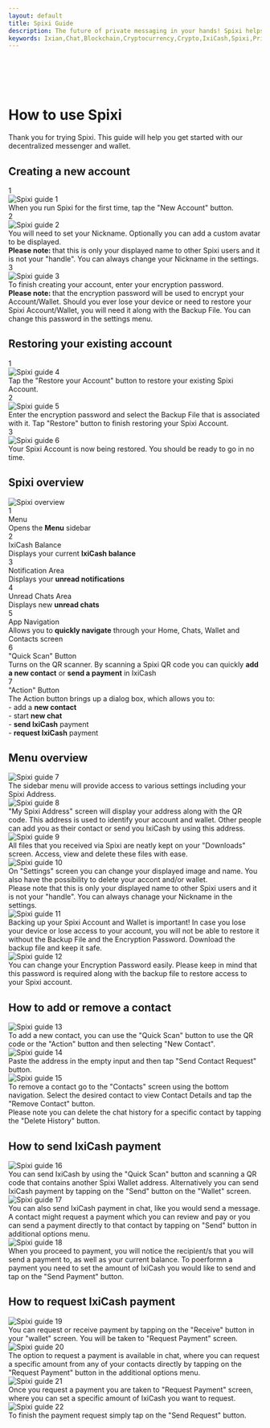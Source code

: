 ```yaml
---
layout: default
title: Spixi Guide
description: The future of private messaging in your hands! Spixi helps you keep your conversations completely private!
keywords: Ixian,Chat,Blockchain,Cryptocurrency,Crypto,IxiCash,Spixi,Private
---
```

<div class="bg-success d-flex align-items-center" style="padding-bottom: 60px;">
</div>
<div class="container">
    <h1 class="text-center downloadsTitle">How to use Spixi</h1>
    <p class="text-center downloadsSubTitle">
        Thank you for trying Spixi. This guide will help you get started with our decentralized messenger and wallet.
    </p>
    <div class="divider"></div>
    <h2 class="guide">Creating a new account</h2>
    <div class="row">
        <div class="col-xl-4 mb-3 guideBox">
            <div class="guidePageIndicator">1</div>
            <img src="assets/img/guide/SpixiCreate.png" alt="Spixi guide 1"/>
            <div class="guideText">When you run Spixi for the first time, tap the "New Account" button.</div>
        </div>
        <div class="col-xl-4 mb-3 guideBoxNoBg">
            <div class="guidePageIndicator">2</div>
            <img src="assets/img/guide/Spixi2.png" alt="Spixi guide 2"/>
            <div class="guideText">You will need to set your Nickname. Optionally you can add a custom avatar to be displayed.</div>
            <div class="guideSubText">
                <strong>Please note: </strong>
                that this is only your displayed name to other Spixi users and it is not your "handle". You can always change your Nickname in the settings.
            </div>
        </div>
        <div class="col-xl-4 mb-3 guideBox">
            <div class="guidePageIndicator">3</div>
            <img src="assets/img/guide/Spixi3.png" alt="Spixi guide 3"/>
            <div class="guideText">To finish creating your account, enter your encryption password.</div>
            <div class="guideSubText">
                <strong>Please note: </strong>
                that the encryption password will be used to encrypt your Account/Wallet.
                Should you ever lose your device or need to restore your Spixi Account/Wallet, you will need it along with the Backup File.
                You can change this password in the settings menu.
            </div>
        </div>
    </div>
    <div class="divider"></div>
    <h2 class="guide">Restoring your existing account</h2>
    <div class="row">
        <div class="col-xl-4 mb-3 guideBoxNoBg">
            <div class="guidePageIndicator">1</div>
            <img src="assets/img/guide/SpixiRestore.png" alt="Spixi guide 4"/>
            <div class="guideText">Tap the "Restore your Account" button to restore your existing Spixi Account.</div>
        </div>
        <div class="col-xl-4 mb-3 guideBox">
            <div class="guidePageIndicator">2</div>
            <img src="assets/img/guide/Spixi4.png" alt="Spixi guide 5"/>
            <div class="guideText">Enter the encryption password and select the Backup File that is associated with it. Tap "Restore" button to finish restoring your Spixi Account.</div>
        </div>
        <div class="col-xl-4 mb-3 guideBoxNoBg">
            <div class="guidePageIndicator">3</div>
            <img src="assets/img/guide/Spixi5.png" alt="Spixi guide 6"/>
            <div class="guideText">Your Spixi Account is now being restored. You should be ready to go in no time.</div>
        </div>
    </div>
    <div class="divider"></div>
    <h2 class="guide">Spixi overview</h2>
    <div class="row guideOverviewBox">
        <div class="col-xs-auto mr-3">
            <img src="assets/img/guide/Overview1.png" alt="Spixi overview"/>
        </div>
        <div class="col">
            <div class="row">
                <div class="col-xl-5 mb-3 guideOverviewTitle">
                    <div class="overviewSectionIndicator">1</div>
                    Menu
                </div>
                <div class="col-xl-7 mb-3 guideOverviewDescription">
                    Opens the <strong>Menu</strong> sidebar
                </div>
                <div class="divider col-xl-12"></div>
                <div class="col-xl-5 mb-3 guideOverviewTitle">
                    <div class="overviewSectionIndicator">2</div>
                    IxiCash Balance
                </div>
                <div class="col-xl-7 mb-3 guideOverviewDescription">
                    Displays your current <strong>IxiCash balance</strong>
                </div>
                <div class="divider col-xl-12"></div>
                <div class="col-xl-5 mb-3 guideOverviewTitle">
                    <div class="overviewSectionIndicator">3</div>
                    Notification Area
                </div>
                <div class="col-xl-7 mb-3 guideOverviewDescription">
                    Displays your <strong>unread notifications</strong>
                </div>
                <div class="col-xl-5 mb-3 guideOverviewTitle">
                    <div class="overviewSectionIndicator">4</div>
                    Unread Chats Area
                </div>
                <div class="col-xl-7 mb-3 guideOverviewDescription">
                    Displays new <strong>unread chats</strong>
                </div>
                <div class="col-xl-5 mb-3 guideOverviewTitle">
                    <div class="overviewSectionIndicator">5</div>
                    App Navigation
                </div>
                <div class="col-xl-7 mb-3 guideOverviewDescription">
                    Allows you to <strong>quickly navigate</strong> through your Home, Chats, Wallet and Contacts screen
                </div>
                <div class="col-xl-5 mb-3 guideOverviewTitle">
                    <div class="overviewSectionIndicator">6</div>
                    "Quick Scan" Button
                </div>
                <div class="col-xl-7 mb-3 guideOverviewDescription">
                    Turns on the QR scanner. By scanning a Spixi QR code you can quickly <strong>add a new contact</strong> or <strong>send a payment</strong> in IxiCash
                </div>
                <div class="col-xl-5 mb-3 guideOverviewTitle">
                    <div class="overviewSectionIndicator">7</div>
                    "Action" Button
                </div>
                <div class="col-xl-7 mb-3 guideOverviewDescription">
                    The Action button brings up a dialog box, which allows you to:<br/>
                    - add a <strong>new contact</strong><br/>
                    - start <strong>new chat</strong><br/>
                    - <strong>send IxiCash</strong> payment<br/>
                    - <strong>request IxiCash</strong> payment<br/>
                </div>
            </div>
        </div>
    </div>
    <div class="divider"></div>
    <h2 class="guide">Menu overview</h2>
    <div class="row">
        <div class="col-xl-4 mb-3 guideBoxNoBg">
            <img src="assets/img/guide/Spixi6.png" alt="Spixi guide 7"/>
            <div class="guideText">The sidebar menu will provide access to various settings including your Spixi Address.</div>
        </div>
        <div class="col-xl-4 mb-3 guideBox">
            <img src="assets/img/guide/Spixi7.png" alt="Spixi guide 8"/>
            <div class="guideText">"My Spixi Address" screen will display your address along with the QR code. This address is used to identify your account and wallet. Other people can add you as their contact or send you IxiCash by using this address.</div>
        </div>
        <div class="col-xl-4 mb-3 guideBoxNoBg">
            <img src="assets/img/guide/Spixi8.png" alt="Spixi guide 9"/>
            <div class="guideText">All files that you received via Spixi are neatly kept on your "Downloads" screen. Access, view and delete these files with ease.</div>
        </div>
        <div class="col-xl-4 mb-3 guideBox">
            <img src="assets/img/guide/Spixi9.png" alt="Spixi guide 10"/>
            <div class="guideText">On "Settings" screen you can change your displayed image and name. You also have the possibility to delete your accont and/or wallet.</div>
            <div class="guideSubText">
                Please note that this is only your displayed name to other Spixi users and it is not your "handle". You can always chanage your Nickname in the settings.
            </div>
        </div>
        <div class="col-xl-4 mb-3 guideBoxNoBg">
            <img src="assets/img/guide/Spixi10.png" alt="Spixi guide 11"/>
            <div class="guideText">Backing up your Spixi Account and Wallet is important!
                In case you lose your device or lose access to your account, you will not be able to restore it without the Backup File and the Encryption Password.
                Download the backup file and keep it safe.
            </div>
        </div>
        <div class="col-xl-4 mb-3 guideBox">
            <img src="assets/img/guide/Spixi11.png" alt="Spixi guide 12"/>
            <div class="guideText">You can change your Encryption Password easily.
                Please keep in mind that this password is required along with the backup file to restore access to your Spixi account.
            </div>
        </div>
    </div>
    <div class="divider"></div>
    <h2 class="guide">How to add or remove a contact</h2>
    <div class="row">
        <div class="col-xl-4 mb-3 guideBox">
            <img src="assets/img/guide/Spixi12.png" alt="Spixi guide 13"/>
            <div class="guideText">To add a new contact, you can use the "Quick Scan" button to use the QR code or the "Action" button and then selecting "New Contact".</div>
        </div>
        <div class="col-xl-4 mb-3 guideBoxNoBg">
            <img src="assets/img/guide/Spixi13.png" alt="Spixi guide 14"/>
            <div class="guideText">Paste the address in the empty input and then tap "Send Contact Request" button.</div>
        </div>
        <div class="col-xl-4 mb-3 guideBox">
            <img src="assets/img/guide/Spixi14.png" alt="Spixi guide 15"/>
            <div class="guideText">To remove a contact go to the "Contacts" screen using the bottom navigation. Select the desired contact to view Contact Details and tap the "Remove Contact" button.</div>
            <div class="guideSubText">
                Please note you can delete the chat history for a specific contact by tapping the "Delete History" button.
            </div>
        </div>
    </div>
    <div class="divider"></div>
    <h2 class="guide">How to send IxiCash payment</h2>
    <div class="row">
        <div class="col-xl-4 mb-3 guideBoxNoBg">
            <img src="assets/img/guide/Spixi15.png" alt="Spixi guide 16"/>
            <div class="guideText">
                You can send IxiCash by using the "Quick Scan" button and scanning a QR code that contains another Spixi Wallet address.
                Alternatively you can send IxiCash payment by tapping on the "Send" button on the "Wallet" screen.
            </div>
        </div>
        <div class="col-xl-4 mb-3 guideBox">
            <img src="assets/img/guide/Spixi16.png" alt="Spixi guide 17"/>
            <div class="guideText">
                You can also send IxiCash payment in chat, like you would send a message.
                A contact might request a payment which you can review and pay or you can send a payment directly to that contact by tapping on "Send" button in additional options menu.
            </div>
        </div>
        <div class="col-xl-4 mb-3 guideBoxNoBg">
            <img src="assets/img/guide/Spixi17.png" alt="Spixi guide 18"/>
            <div class="guideText">
                When you proceed to payment, you will notice the recipient/s that you will send a payment to, as well as your current balance.
                To poerformn a payment you need to set the amount of IxiCash you would like to send and tap on the "Send Payment" button.
            </div>
        </div>
    </div>
    <div class="divider"></div>
    <h2 class="guide">How to request IxiCash payment</h2>
    <div class="row">
        <div class="col-xl-4 mb-3 guideBox">
            <img src="assets/img/guide/Spixi18.png" alt="Spixi guide 19"/>
            <div class="guideText">
                You can request or receive payment by tapping on the "Receive" button in your "wallet" screen. You will be taken to "Request Payment" screen.
            </div>
        </div>
        <div class="col-xl-4 mb-3 guideBoxNoBg">
            <img src="assets/img/guide/Spixi19.png" alt="Spixi guide 20"/>
            <div class="guideText">
                The option to request a payment is available in chat, where you can request a specific amount
                from any of your contacts directly by tapping on the "Request Payment" button in the additional options menu.
            </div>
        </div>
        <div class="col-xl-4 mb-3 guideBox">
            <img src="assets/img/guide/Spixi20.png" alt="Spixi guide 21"/>
            <div class="guideText mb-4">
                Once you request a payment you are taken to "Request Payment" screen, where you can set a specific amount of IxiCash you want to request.
            </div>
            <img src="assets/img/guide/Spixi21.png" alt="Spixi guide 22"/>
            <div class="guideText">
                To finish the payment request simply tap on the "Send Request" button.
            </div>
        </div>
    </div>
</div>
